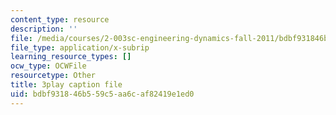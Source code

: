 ```yaml
---
content_type: resource
description: ''
file: /media/courses/2-003sc-engineering-dynamics-fall-2011/bdbf931846b559c5aa6caf82419e1ed0_ZNVvYg1FOPk.vtt
file_type: application/x-subrip
learning_resource_types: []
ocw_type: OCWFile
resourcetype: Other
title: 3play caption file
uid: bdbf9318-46b5-59c5-aa6c-af82419e1ed0
---
```

